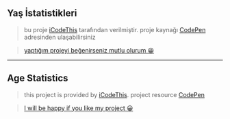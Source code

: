 ## Yaş İstatistikleri

> bu proje [iCodeThis](https://www.icodethis.com/app) tarafından verilmiştir. proje kaynağı [CodePen](https://codepen.io/uzeyir-yariz/pen/XWxdNVP) adresinden ulaşabilirsiniz

> [yaptığım projeyi beğenirseniz mutlu olurum 😀](https://www.icodethis.com/submissions/8298)

---

## Age Statistics

> this project is provided by [iCodeThis](https://www.icodethis.com/app). project resource [CodePen](https://codepen.io/uzeyir-yariz/pen/XWxdNVP)

> [I will be happy if you like my project 😀](https://www.icodethis.com/submissions/8298)
